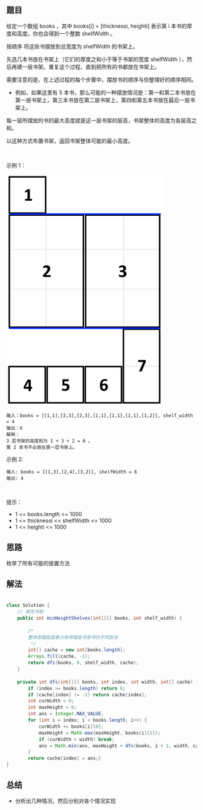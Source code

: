 

## 题目

给定一个数组 books ，其中 books[i] = [thicknessi, heighti] 表示第 i 本书的厚度和高度。你也会得到一个整数 shelfWidth 。

按顺序 将这些书摆放到总宽度为 shelfWidth 的书架上。

先选几本书放在书架上（它们的厚度之和小于等于书架的宽度 shelfWidth ），然后再建一层书架。重复这个过程，直到把所有的书都放在书架上。

需要注意的是，在上述过程的每个步骤中，摆放书的顺序与你整理好的顺序相同。

- 例如，如果这里有 5 本书，那么可能的一种摆放情况是：第一和第二本书放在第一层书架上，第三本书放在第二层书架上，第四和第五本书放在最后一层书架上。

每一层所摆放的书的最大高度就是这一层书架的层高，书架整体的高度为各层高之和。

以这种方式布置书架，返回书架整体可能的最小高度。

 

示例 1：

![](../../../media/pictures/leetcode/shelves.png)


    输入：books = [[1,1],[2,3],[2,3],[1,1],[1,1],[1,1],[1,2]], shelf_width = 4
    输出：6
    解释：
    3 层书架的高度和为 1 + 3 + 2 = 6 。
    第 2 本书不必放在第一层书架上。
示例 2:

    输入: books = [[1,3],[2,4],[3,2]], shelfWidth = 6
    输出: 4   
 

提示：

- 1 <= books.length <= 1000
- 1 <= thicknessi <= shelfWidth <= 1000
- 1 <= heighti <= 1000


## 思路

枚举了所有可能的放置方法


## 解法
```java

class Solution {
    // 填充书架
    public int minHeightShelves(int[][] books, int shelf_width) {

        /*
        整体思路就是暴力枚举每层书架书的不同放法
         */
        int[] cache = new int[books.length];
        Arrays.fill(cache, -1);
        return dfs(books, 0, shelf_width, cache);
    }

    private int dfs(int[][] books, int index, int width, int[] cache) {
        if (index >= books.length) return 0;
        if (cache[index] != -1) return cache[index];
        int curWidth = 0;
        int maxHeight = 0;
        int ans = Integer.MAX_VALUE;
        for (int i = index; i < books.length; i++) {
            curWidth += books[i][0];
            maxHeight = Math.max(maxHeight, books[i][1]);
            if (curWidth > width) break;
            ans = Math.min(ans, maxHeight + dfs(books, i + 1, width, cache));
        }
        return cache[index] = ans;}
}
```

## 总结

- 分析出几种情况，然后分别对各个情况实现 
